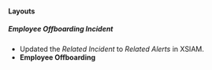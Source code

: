 
#### Layouts
##### Employee Offboarding Incident
- Updated the *Related Incident* to *Related Alerts* in XSIAM.
- **Employee Offboarding**
